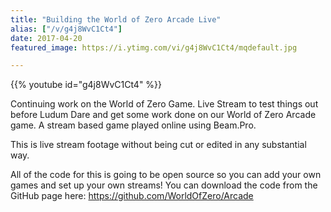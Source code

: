 ```yaml
---
title: "Building the World of Zero Arcade Live"
alias: ["/v/g4j8WvC1Ct4"]
date: 2017-04-20
featured_image: https://i.ytimg.com/vi/g4j8WvC1Ct4/mqdefault.jpg

---
```


{{% youtube id="g4j8WvC1Ct4" %}}

Continuing work on the World of Zero Game. Live Stream to test things out before Ludum Dare and get some work done on our World of Zero Arcade game. A stream based game played online using Beam.Pro.

This is live stream footage without being cut or edited in any substantial way. 

All of the code for this is going to be open source so you can add your own games and set up your own streams! You can download the code from the GitHub page here: https://github.com/WorldOfZero/Arcade